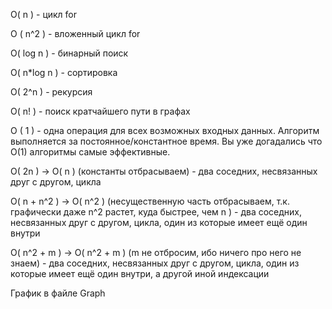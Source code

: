 O( n ) - цикл for

O ( n^2 ) - вложенный цикл for 

O( log n ) - бинарный поиск 

O( n*log n ) - сортировка

O( 2^n ) - рекурсия 

O( n! ) - поиск кратчайшего пути в графах

O ( 1 ) - одна операция для всех возможных входных данных. Алгоритм выполняется за постоянное/константное время. Вы уже догадались что O(1) алгоритмы самые эффективные.

O( 2n ) -> O( n ) (константы отбрасываем) - два соседних, несвязанных друг с другом, цикла

O( n + n^2 ) -> O( n^2 ) (несущественную часть отбрасываем, т.к. графически даже n^2 растет, куда быстрее, чем n ) - два соседних, несвязанных друг с другом, цикла, один из которые имеет ещё один внутри

O( n^2 + m ) -> O( n^2 + m ) (m не отбросим, ибо ничего про него не знаем) - два соседних, несвязанных друг с другом, цикла, один из которые имеет ещё один внутри, а другой иной индексации



График в файле Graph
